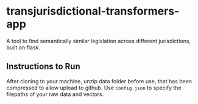 # transjurisdictional-transformers-app
A tool to find semantically similar legislation across different jurisdictions, built on flask. 

## Instructions to Run
After cloning to your machine, unzip data folder before use, that has been compressed to allow upload to github.
Use `config.json` to specify the filepaths of your raw data and vectors. 
